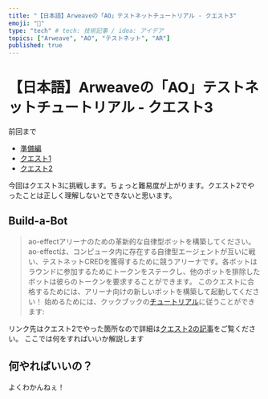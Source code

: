 ```yaml
---
title: "【日本語】Arweaveの「AO」テストネットチュートリアル - クエスト3"
emoji: "🌅"
type: "tech" # tech: 技術記事 / idea: アイデア
topics: ["Arweave", "AO", "テストネット", "AR"]
published: true
---
```


# 【日本語】Arweaveの「AO」テストネットチュートリアル - クエスト3
前回まで
- [準備編](https://zenn.dev/duo3/articles/5815ed6c917025)
- [クエスト1](https://zenn.dev/duo3/articles/b5a2506df1b207)
- [クエスト2](https://zenn.dev/duo3/articles/7c36dec581285a)

今回はクエスト3に挑戦します。ちょっと難易度が上がります。クエスト2でやったことは正しく理解しないとできないと思います。

## Build-a-Bot

> ao-effectアリーナのための革新的な自律型ボットを構築してください。
> ao-effectは、コンピュータ内に存在する自律型エージェントが互いに戦い、テストネットCREDを獲得するために競うアリーナです。各ボットはラウンドに参加するためにトークンをステークし、他のボットを排除したボットは彼らのトークンを要求することができます。
> このクエストに合格するためには、アリーナ向けの新しいボットを構築して起動してください！
> 始めるためには、クックブックの[チュートリアル](https://cookbook_ao.g8way.io/tutorials/bots-and-games/index.html)に従うことができます: 


リンク先はクエスト2でやった箇所なので詳細は[クエスト2の記事](https://zenn.dev/duo3/articles/7c36dec581285a)をご覧ください。
ここでは何をすればいいか解説します

## 何やればいいの？
よくわかんねぇ！
